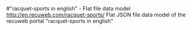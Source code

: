 #"racquet-sports in english" - Flat file data model
http://en.recuweb.com/racquet-sports/
Flat JSON file data model of the recuweb portal "racquet-sports in english"
